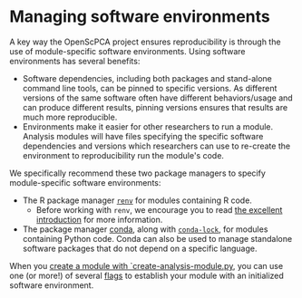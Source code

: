 # Managing software environments

A key way the OpenScPCA project ensures reproducibility is through the use of module-specific software environments.
Using software environments has several benefits:

- Software dependencies, including both packages and stand-alone command line tools, can be pinned to specific versions.
As different versions of the same software often have different behaviors/usage and can produce different results, pinning versions ensures that results are much more reproducible.
- Environments make it easier for other researchers to run a module.
Analysis modules will have files specifying the specific software dependencies and versions which researchers can use to re-create the environment to reproducibility run the module's code.

We specifically recommend these two package managers to specify module-specific software environments:

- The R package manager [`renv`](https://rstudio.github.io/renv/) for modules containing R code.
  - Before working with `renv`, we encourage you to read [the excellent introduction](https://rstudio.github.io/renv/articles/renv.html) for more information.
- The package manager [conda](https://docs.conda.io/en/latest/), along with [`conda-lock`](https://conda.github.io/conda-lock/), for modules containing Python code.
Conda can also be used to manage standalone software packages that do not depend on a specific language.

When you [create a module with `create-analysis-module.py](../../contributing-to-analyses/analysis-modules/creating-a-module.md), you can use one (or more!) of several [flags](../../contributing-to-analyses/analysis-modules/creating-a-module.md#module-creation-script-flags) to establish your module with an initialized software environment.

